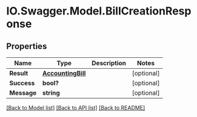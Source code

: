 # IO.Swagger.Model.BillCreationResponse
## Properties

Name | Type | Description | Notes
------------ | ------------- | ------------- | -------------
**Result** | [**AccountingBill**](AccountingBill.md) |  | [optional] 
**Success** | **bool?** |  | [optional] 
**Message** | **string** |  | [optional] 

[[Back to Model list]](../README.md#documentation-for-models) [[Back to API list]](../README.md#documentation-for-api-endpoints) [[Back to README]](../README.md)

